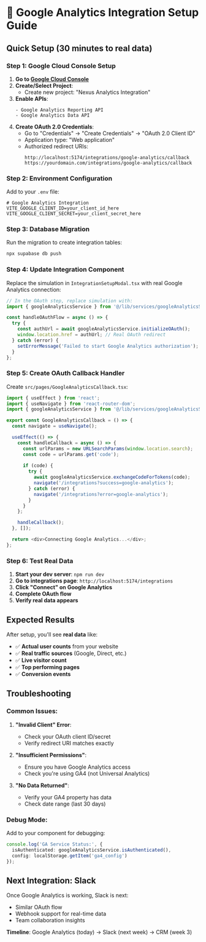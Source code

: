 # 🚀 Google Analytics Integration Setup Guide

## Quick Setup (30 minutes to real data)

### **Step 1: Google Cloud Console Setup**

1. **Go to [Google Cloud Console](https://console.cloud.google.com/)**
2. **Create/Select Project**: 
   - Create new project: "Nexus Analytics Integration"
3. **Enable APIs**:
   ```
   - Google Analytics Reporting API
   - Google Analytics Data API
   ```
4. **Create OAuth 2.0 Credentials**:
   - Go to "Credentials" → "Create Credentials" → "OAuth 2.0 Client ID"
   - Application type: "Web application"
   - Authorized redirect URIs:
     ```
     http://localhost:5174/integrations/google-analytics/callback
     https://yourdomain.com/integrations/google-analytics/callback
     ```

### **Step 2: Environment Configuration**

Add to your `.env` file:
```env
# Google Analytics Integration
VITE_GOOGLE_CLIENT_ID=your_client_id_here
VITE_GOOGLE_CLIENT_SECRET=your_client_secret_here
```

### **Step 3: Database Migration**

Run the migration to create integration tables:
```bash
npx supabase db push
```

### **Step 4: Update Integration Component**

Replace the simulation in `IntegrationSetupModal.tsx` with real Google Analytics connection:

```typescript
// In the OAuth step, replace simulation with:
import { googleAnalyticsService } from '@/lib/services/googleAnalyticsService';

const handleOAuthFlow = async () => {
  try {
    const authUrl = await googleAnalyticsService.initializeOAuth();
    window.location.href = authUrl; // Real OAuth redirect
  } catch (error) {
    setErrorMessage('Failed to start Google Analytics authorization');
  }
};
```

### **Step 5: Create OAuth Callback Handler**

Create `src/pages/GoogleAnalyticsCallback.tsx`:
```typescript
import { useEffect } from 'react';
import { useNavigate } from 'react-router-dom';
import { googleAnalyticsService } from '@/lib/services/googleAnalyticsService';

export const GoogleAnalyticsCallback = () => {
  const navigate = useNavigate();

  useEffect(() => {
    const handleCallback = async () => {
      const urlParams = new URLSearchParams(window.location.search);
      const code = urlParams.get('code');
      
      if (code) {
        try {
          await googleAnalyticsService.exchangeCodeForTokens(code);
          navigate('/integrations?success=google-analytics');
        } catch (error) {
          navigate('/integrations?error=google-analytics');
        }
      }
    };

    handleCallback();
  }, []);

  return <div>Connecting Google Analytics...</div>;
};
```

### **Step 6: Test Real Data**

1. **Start your dev server**: `npm run dev`
2. **Go to integrations page**: `http://localhost:5174/integrations`
3. **Click "Connect" on Google Analytics**
4. **Complete OAuth flow**
5. **Verify real data appears**

## **Expected Results**

After setup, you'll see **real data** like:
- ✅ **Actual user counts** from your website
- ✅ **Real traffic sources** (Google, Direct, etc.)
- ✅ **Live visitor count**
- ✅ **Top performing pages**
- ✅ **Conversion events**

## **Troubleshooting**

### Common Issues:

1. **"Invalid Client" Error**:
   - Check your OAuth client ID/secret
   - Verify redirect URI matches exactly

2. **"Insufficient Permissions"**:
   - Ensure you have Google Analytics access
   - Check you're using GA4 (not Universal Analytics)

3. **"No Data Returned"**:
   - Verify your GA4 property has data
   - Check date range (last 30 days)

### Debug Mode:

Add to your component for debugging:
```typescript
console.log('GA Service Status:', {
  isAuthenticated: googleAnalyticsService.isAuthenticated(),
  config: localStorage.getItem('ga4_config')
});
```

## **Next Integration: Slack**

Once Google Analytics is working, Slack is next:
- Similar OAuth flow
- Webhook support for real-time data
- Team collaboration insights

**Timeline**: Google Analytics (today) → Slack (next week) → CRM (week 3) 